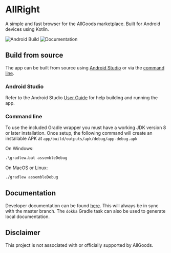 # AllRight

A simple and fast browser for the AllGoods marketplace. Built for Android devices using Kotlin.

![Android Build](https://github.com/sthoray/AllRight/workflows/Android%20Build/badge.svg)
![Documentation](https://github.com/sthoray/AllRight/workflows/Documentation/badge.svg)

## Build from source

The app can be built from source using [Android Studio](###Android-Studio) or via the [command line](###Command-line).

### Android Studio

Refer to the Android Studio [User Guide](https://developer.android.com/studio/run) for help building and running the app.

### Command line

To use the included Gradle wrapper you must have a working JDK version 8 or later installation. Once setup, the following command will create an installable APK at `app/build/outputs/apk/debug/app-debug.apk`

On Windows:

```cmd
.\gradlew.bat assembleDebug
```

On MacOS or Linux:

```bash
./gradlew assembleDebug
```

## Documentation

Developer documentation can be found [here](https://sthoray.github.io/AllRight/index.html). This will always be in sync with the master branch. The `dokka` Gradle task can also be used to generate local documentation.

## Disclaimer

This project is not associated with or officially supported by AllGoods.
